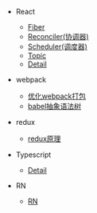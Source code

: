 - React

  - [Fiber](Fiber.md)
  - [Reconciler(协调器)](Reconciler.md)
  - [Scheduler(调度器)](Scheduler.md)
  - [Topic](Topic.md)
  - [Detail](Detail.md)

- webpack

  - [优化webpack打包](webpack-optimization.md)
  - [babel抽象语法树](babel-ash.md)

- redux

  - [redux原理](redux.md)

- Typescript
  
  - [Detail](ts-detail.md)

- RN

  - [RN](RN-detail.md)

